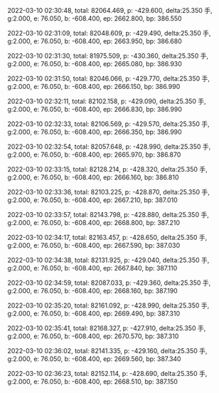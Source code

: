2022-03-10 02:30:48, total: 82064.469, p: -429.600, delta:25.350 手, g:2.000, e: 76.050, b: -608.400, ep: 2662.800, bp: 386.550

2022-03-10 02:31:09, total: 82048.609, p: -429.490, delta:25.350 手, g:2.000, e: 76.050, b: -608.400, ep: 2663.950, bp: 386.680

2022-03-10 02:31:30, total: 81975.509, p: -430.360, delta:25.350 手, g:2.000, e: 76.050, b: -608.400, ep: 2665.080, bp: 386.930

2022-03-10 02:31:50, total: 82046.066, p: -429.770, delta:25.350 手, g:2.000, e: 76.050, b: -608.400, ep: 2666.150, bp: 386.990

2022-03-10 02:32:11, total: 82102.158, p: -429.090, delta:25.350 手, g:2.000, e: 76.050, b: -608.400, ep: 2666.830, bp: 386.990

2022-03-10 02:32:33, total: 82106.569, p: -429.570, delta:25.350 手, g:2.000, e: 76.050, b: -608.400, ep: 2666.350, bp: 386.990

2022-03-10 02:32:54, total: 82057.648, p: -428.990, delta:25.350 手, g:2.000, e: 76.050, b: -608.400, ep: 2665.970, bp: 386.870

2022-03-10 02:33:15, total: 82128.214, p: -428.320, delta:25.350 手, g:2.000, e: 76.050, b: -608.400, ep: 2666.160, bp: 386.810

2022-03-10 02:33:36, total: 82103.225, p: -428.870, delta:25.350 手, g:2.000, e: 76.050, b: -608.400, ep: 2667.210, bp: 387.010

2022-03-10 02:33:57, total: 82143.798, p: -428.880, delta:25.350 手, g:2.000, e: 76.050, b: -608.400, ep: 2668.800, bp: 387.210

2022-03-10 02:34:17, total: 82163.457, p: -428.650, delta:25.350 手, g:2.000, e: 76.050, b: -608.400, ep: 2667.590, bp: 387.030

2022-03-10 02:34:38, total: 82131.925, p: -429.040, delta:25.350 手, g:2.000, e: 76.050, b: -608.400, ep: 2667.840, bp: 387.110

2022-03-10 02:34:59, total: 82087.033, p: -429.360, delta:25.350 手, g:2.000, e: 76.050, b: -608.400, ep: 2668.160, bp: 387.190

2022-03-10 02:35:20, total: 82161.092, p: -428.990, delta:25.350 手, g:2.000, e: 76.050, b: -608.400, ep: 2669.490, bp: 387.310

2022-03-10 02:35:41, total: 82168.327, p: -427.910, delta:25.350 手, g:2.000, e: 76.050, b: -608.400, ep: 2670.570, bp: 387.310

2022-03-10 02:36:02, total: 82141.335, p: -429.160, delta:25.350 手, g:2.000, e: 76.050, b: -608.400, ep: 2669.560, bp: 387.340

2022-03-10 02:36:23, total: 82152.114, p: -428.690, delta:25.350 手, g:2.000, e: 76.050, b: -608.400, ep: 2668.510, bp: 387.150